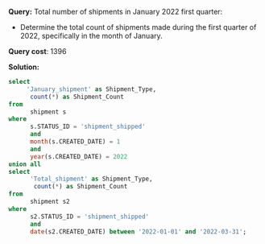 **Query:** Total number of shipments in January 2022 first quarter:
 - Determine the total count of shipments made during the first quarter of 2022, specifically in the month of January.

**Query cost**: 1396

**Solution:** 
```sql
select 
     'January_shipment' as Shipment_Type,
      count(*) as Shipment_Count
from 
      shipment s
where 
      s.STATUS_ID = 'shipment_shipped'
      and 
      month(s.CREATED_DATE) = 1
      and 
      year(s.CREATED_DATE) = 2022
union all
select 
      'Total_shipment' as Shipment_Type, 
       count(*) as Shipment_Count
from 
      shipment s2
where 
      s2.STATUS_ID = 'shipment_shipped'
      and 
      date(s2.CREATED_DATE) between '2022-01-01' and '2022-03-31';
